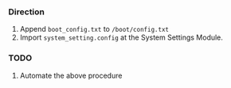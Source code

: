 


### Direction
1. Append `boot_config.txt` to `/boot/config.txt`
2. Import `system_setting.config` at the System Settings Module.


### TODO
1. Automate the above procedure
